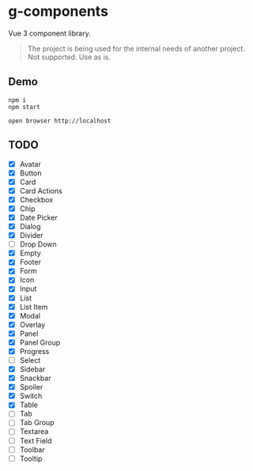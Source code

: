 # g-components

Vue 3 component library.

> The project is being used for the internal needs of another project. Not supported. Use as is.

## Demo

```
npm i
npm start

open browser http://localhost
```

## TODO

- [x] Avatar
- [x] Button
- [x] Card
- [x] Card Actions
- [x] Checkbox
- [x] Chip
- [x] Date Picker
- [x] Dialog
- [x] Divider
- [ ] Drop Down
- [x] Empty
- [x] Footer
- [x] Form
- [x] Icon
- [x] Input
- [x] List
- [x] List Item
- [x] Modal
- [x] Overlay
- [x] Panel
- [x] Panel Group
- [x] Progress
- [ ] Select
- [x] Sidebar
- [x] Snackbar
- [x] Spoiler
- [x] Switch
- [x] Table
- [ ] Tab
- [ ] Tab Group
- [ ] Textarea
- [ ] Text Field
- [ ] Toolbar
- [ ] Tooltip
